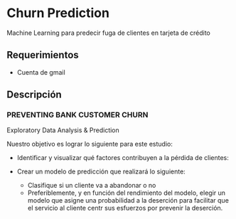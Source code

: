 # Churn Prediction
Machine Learning para predecir fuga de clientes en tarjeta de crédito

## Requerimientos
- Cuenta de gmail

## Descripción
### PREVENTING BANK CUSTOMER CHURN
Exploratory Data Analysis & Prediction

Nuestro objetivo es lograr lo siguiente para este estudio:

- Identificar y visualizar qué factores contribuyen a la pérdida de clientes:

- Crear un modelo de predicción que realizará lo siguiente:
    - Clasifique si un cliente va a abandonar o no
    - Preferiblemente, y en función del rendimiento del modelo, elegir un modelo que asigne una probabilidad a la deserción para facilitar que el servicio al cliente centr sus esfuerzos por prevenir la deserción.
